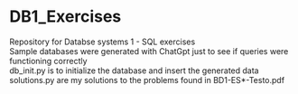 # DB1_Exercises
Repository for Databse systems 1 - SQL exercises\
Sample databases were generated with ChatGpt just to see if queries were functioning correctly\
db_init.py is to initialize the database and insert the generated data\
solutions.py are my solutions to the problems found in BD1-ES*-Testo.pdf
